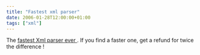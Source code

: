 ```yaml
---
title: "Fastest xml parser"
date: 2006-01-28T12:00:00+01:00
tags: ["xml"]
---
```


The <a href="http://javolution.org/api/javolution/xml/pull/XmlPullParserImpl.html">fastest Xml parser ever </a>. If you find a faster one, get a refund for twice the difference !
